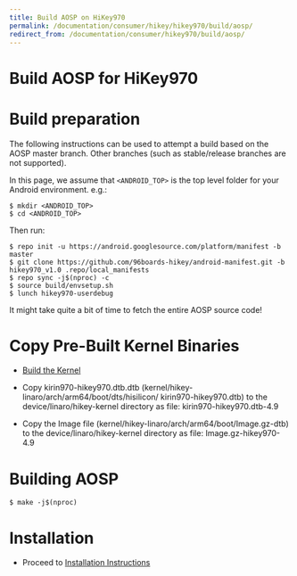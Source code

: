 ```yaml
---
title: Build AOSP on HiKey970
permalink: /documentation/consumer/hikey/hikey970/build/aosp/
redirect_from: /documentation/consumer/hikey970/build/aosp/
---
```


# Build AOSP for HiKey970

# Build preparation

The following instructions can be used to attempt a build based on the AOSP master branch. Other branches (such as stable/release branches are not supported).

In this page, we assume that `<ANDROID_TOP>` is the top level folder for your Android environment. e.g.:
```shell
$ mkdir <ANDROID_TOP>
$ cd <ANDROID_TOP>
```
Then run:
```shell
$ repo init -u https://android.googlesource.com/platform/manifest -b master
$ git clone https://github.com/96boards-hikey/android-manifest.git -b hikey970_v1.0 .repo/local_manifests
$ repo sync -j$(nproc) -c
$ source build/envsetup.sh
$ lunch hikey970-userdebug
```
It might take quite a bit of time to fetch the entire AOSP source code!

# Copy Pre-Built Kernel Binaries

- [Build the Kernel](./linux-kernel/)

- Copy kirin970-hikey970.dtb.dtb (kernel/hikey-linaro/arch/arm64/boot/dts/hisilicon/ kirin970-hikey970.dtb) to the device/linaro/hikey-kernel directory as file: kirin970-hikey970.dtb-4.9

- Copy the Image file (kernel/hikey-linaro/arch/arm64/boot/Image.gz-dtb) to the device/linaro/hikey-kernel directory as file: Image.gz-hikey970-4.9

# Building AOSP
```shell
$ make -j$(nproc)
```

# Installation

- Proceed to [Installation Instructions](../installation)
